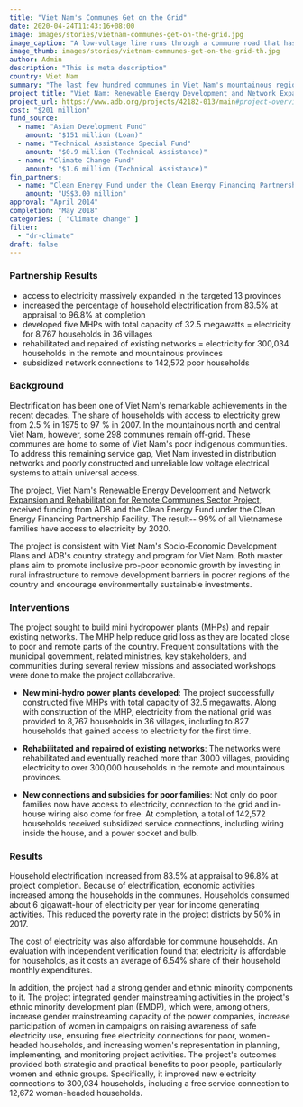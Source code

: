 ```yaml
---
title: "Viet Nam's Communes Get on the Grid"
date: 2020-04-24T11:43:16+08:00
image: images/stories/vietnam-communes-get-on-the-grid.jpg
image_caption: "A low-voltage line runs through a commune road that has helped bring electricity into these poor communities where some of Viet Nam’s indigenous people live. This is part of the expanded and repaired distribution network that ADB and its partners worked on in the project, VIE: Renewable Energy Development and Network Expansion and Rehabilitation for Remote Communes Sector Project. Hundreds of thousands of households directly benefited from the project."
image_thumb: images/stories/vietnam-communes-get-on-the-grid-th.jpg
author: Admin
description: "This is meta description"
country: Viet Nam
summary: "The last few hundred communes in Viet Nam's mountainous regions finally got electricity in 2020. This, after an ADB project with cofinancing from the Clean Energy Fund, under the Clean Energy Financing Partnership Facility, helped the country set up mini hydropower plants that provided hundreds of thousands of households with electricity, and opened economic opportunities to the men and women of these communes."
project_title: "Viet Nam: Renewable Energy Development and Network Expansion and Rehabilitation for Remote Communes Sector Project"
project_url: https://www.adb.org/projects/42182-013/main#project-overview
cost: "$201 million"
fund_source: 
  - name: "Asian Development Fund"
    amount: "$151 million (Loan)"
  - name: "Technical Assistance Special Fund"
    amount: "$0.9 million (Technical Assistance)"
  - name: "Climate Change Fund"
    amount: "$1.6 million (Technical Assistance)"
fin_partners: 
  - name: "Clean Energy Fund under the Clean Energy Financing Partnership Facility"
    amount: "US$3.00 million"
approval: "April 2014"
completion: "May 2018"
categories: [ "Climate change" ]
filter:
  - "dr-climate"
draft: false
---
```


### Partnership Results

<ul class="dr-results">
  <li><i class="icon-check-circle"></i> access to electricity massively expanded in the targeted 13 provinces</li>
  <li><i class="icon-check-circle"></i> increased the percentage of household electrification from 83.5% at appraisal to 96.8% at completion</li>
  <li><i class="icon-check-circle"></i> developed five MHPs with total capacity of 32.5 megawatts = electricity for 8,767 households in 36 villages</li>
  <li><i class="icon-check-circle"></i> rehabilitated and repaired of existing networks = electricity for 300,034 households in the remote and mountainous provinces</li>
  <li><i class="icon-check-circle"></i> subsidized network connections to 142,572 poor households </li>
</ul>

### Background

Electrification has been one of Viet Nam's remarkable achievements in the recent decades. The share of households with access to electricity grew from 2.5 % in 1975 to 97 % in 2007. In the mountainous north and central Viet Nam, however, some 298 communes remain off-grid. These communes are home to some of Viet Nam's poor indigenous communities. To address this remaining service gap, Viet Nam invested in distribution networks and poorly constructed and unreliable low voltage electrical systems to attain universal access.

The project, Viet Nam's [Renewable Energy Development and Network Expansion and Rehabilitation for Remote Communes Sector Project](https://www.adb.org/projects/documents/vie-42182-013-pcr), received funding from ADB and the Clean Energy Fund under the Clean Energy Financing Partnership Facility. The result-- 99% of all Vietnamese families have access to electricity by 2020.

The project is consistent with Viet Nam's Socio-Economic Development Plans and ADB's country strategy and program for Viet Nam. Both master plans aim to promote inclusive pro-poor economic growth by investing in rural infrastructure to remove development barriers in poorer regions of the country and encourage environmentally sustainable investments.

### Interventions

The project sought to build mini hydropower plants (MHPs) and repair existing networks.  The MHP help reduce grid loss as they are located close to poor and remote parts of the country. Frequent consultations with the municipal government, related ministries, key stakeholders, and communities during several review missions and associated workshops were done to make the project collaborative.

* **New mini-hydro power plants developed**: The project successfully constructed five MHPs with total capacity of 32.5 megawatts. Along with construction of the MHP, electricity from the national grid was provided to 8,767 households in 36 villages, including to 827 households that gained access to electricity for the first time.  

* **Rehabilitated and repaired of existing networks**: The networks were rehabilitated and eventually reached more than 3000 villages, providing electricity to over 300,000 households in the remote and mountainous provinces.

* **New connections and subsidies for poor families**: Not only do poor families now have access to electricity, connection to the grid and in-house wiring also come for free. At completion, a total of 142,572 households received subsidized service connections, including wiring inside the house, and a power socket and bulb.  

### Results

Household electrification increased from 83.5% at appraisal to 96.8% at project completion. Because of electrification, economic activities increased among the households in the communes. Households consumed about 6 gigawatt-hour of electricity per year for income generating activities. This reduced the poverty rate in the project districts by 50% in 2017.

The cost of electricity was also affordable for commune households. An evaluation with independent verification found that electricity is affordable for households, as it costs an average of 6.54% share of their household monthly expenditures.

In addition, the project had a strong gender and ethnic minority components to it.  The project integrated gender mainstreaming activities in the project's ethnic minority development plan (EMDP), which were, among others, increase gender mainstreaming capacity of the power companies, increase participation of women in campaigns on raising awareness of safe electricity use, ensuring free electricity connections for poor, women-headed households, and increasing women's representation in planning, implementing, and monitoring project activities. The project's outcomes provided both strategic and practical benefits to poor people, particularly women and ethnic groups. Specifically, it improved new electricity connections to 300,034 households, including a free service connection to 12,672 woman-headed households.
